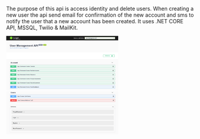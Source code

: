 The purpose of this api is access identity and delete users. When creating a new user the api send email for confirmation of the new account and sms to notify the user that a new account has been created. It uses .NET CORE API, MSSQL, Twilio & MailKit.

<img src="https://github.com/Tumelo-Mokhwathi/User_Management_System_API/blob/main/images/swagger_actions.png" width="300" /> <img src="https://github.com/Tumelo-Mokhwathi/User_Management_System_API/blob/main/images/swagger_schemas.png" width="300" />
